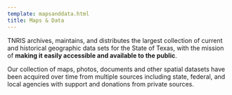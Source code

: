 ```yaml
---
template: mapsanddata.html
title: Maps & Data
---
```


TNRIS archives, maintains, and distributes the largest collection of current and historical geographic data sets for the State of Texas, with the mission of **making it easily accessible and available to the public**.

Our collection of maps, photos, documents and other spatial datasets have been acquired over time from multiple sources including state, federal, and local agencies with support and donations from private sources.